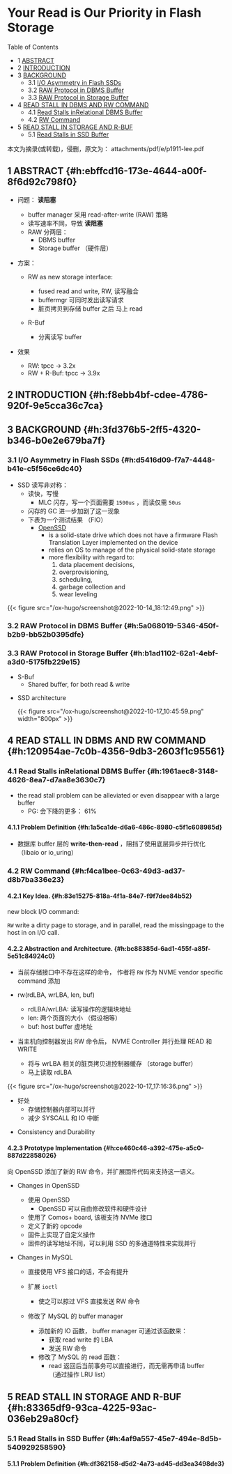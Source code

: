 # Your Read is Our Priority in Flash Storage


<div class="ox-hugo-toc toc has-section-numbers">

<div class="heading">Table of Contents</div>

- <span class="section-num">1</span> [ABSTRACT](#h:ebffcd16-173e-4644-a00f-8f6d92c798f0)
- <span class="section-num">2</span> [INTRODUCTION](#h:f8ebb4bf-cdee-4786-920f-9e5cca36c7ca)
- <span class="section-num">3</span> [BACKGROUND](#h:3fd376b5-2ff5-4320-b346-b0e2e679ba7f)
    - <span class="section-num">3.1</span> [I/O Asymmetry in Flash SSDs](#h:d5416d09-f7a7-4448-b41e-c5f56ce6dc40)
    - <span class="section-num">3.2</span> [RAW Protocol in DBMS Buffer](#h:5a068019-5346-450f-b2b9-bb52b0395dfe)
    - <span class="section-num">3.3</span> [RAW Protocol in Storage Buffer](#h:b1ad1102-62a1-4ebf-a3d0-5175fb229e15)
- <span class="section-num">4</span> [READ STALL IN DBMS AND RW COMMAND](#h:120954ae-7c0b-4356-9db3-2603f1c95561)
    - <span class="section-num">4.1</span> [Read Stalls inRelational DBMS Buffer](#h:1961aec8-3148-4626-8ea7-d7aa8e3630c7)
    - <span class="section-num">4.2</span> [RW Command](#h:f4ca1bee-0c63-49d3-ad37-d8b7ba336e23)
- <span class="section-num">5</span> [READ STALL IN STORAGE AND R-BUF](#h:83365df9-93ca-4225-93ac-036eb29a80cf)
    - <span class="section-num">5.1</span> [Read Stalls in SSD Buffer](#h:4af9a557-45e7-494e-8d5b-540929258590)

</div>
<!--endtoc-->


本文为摘录(或转载)，侵删，原文为： attachments/pdf/e/p1911-lee.pdf



## <span class="section-num">1</span> ABSTRACT {#h:ebffcd16-173e-4644-a00f-8f6d92c798f0}

-   问题： **读阻塞**
    -   buffer manager 采用 read-after-write (RAW) 策略
    -   读写速率不同，导致 **读阻塞**
    -   RAW 分两层：
        -   DBMS buffer
        -   Storage buffer （硬件层）

-   方案：
    -   RW as new storage interface:
        -   fused read and write, RW, 读写融合
        -   buffermgr 可同时发出读写请求
        -   脏页拷贝到存储 buffer 之后 马上 read

    -   R-Buf
        -   分离读写 buffer

-   效果
    -   RW: tpcc -&gt; 3.2x
    -   RW + R-Buf: tpcc -&gt; 3.9x


## <span class="section-num">2</span> INTRODUCTION {#h:f8ebb4bf-cdee-4786-920f-9e5cca36c7ca}


## <span class="section-num">3</span> BACKGROUND {#h:3fd376b5-2ff5-4320-b346-b0e2e679ba7f}


### <span class="section-num">3.1</span> I/O Asymmetry in Flash SSDs {#h:d5416d09-f7a7-4448-b41e-c5f56ce6dc40}

-   SSD 读写非对称：
    -   读快，写慢
        -   MLC 闪存，写一个页面需要 `1500us` ，而读仅需 `50us`
    -   闪存的 GC 进一步加剧了这一现象
    -   下表为一个测试结果 （FIO）
        -   [OpenSSD](https://en.wikipedia.org/wiki/Open-channel_SSD)
            -   is a solid-state drive which does not have a firmware Flash Translation Layer implemented on the device
            -   relies on OS to manage of the physical solid-state storage
            -   more flexibility with regard to:
                1.  data placement decisions,
                2.  overprovisioning,
                3.  scheduling,
                4.  garbage collection and
                5.  wear leveling

<a id="figure--fig:screenshot@2022-10-14-18:12:49"></a>

{{< figure src="/ox-hugo/screenshot@2022-10-14_18:12:49.png" >}}


### <span class="section-num">3.2</span> RAW Protocol in DBMS Buffer {#h:5a068019-5346-450f-b2b9-bb52b0395dfe}


### <span class="section-num">3.3</span> RAW Protocol in Storage Buffer {#h:b1ad1102-62a1-4ebf-a3d0-5175fb229e15}

-   S-Buf
    -   Shared buffer, for both read &amp; write

<!--listend-->

-   SSD architecture

    <a id="figure--fig:screenshot@2022-10-17-10:45:59"></a>

    {{< figure src="/ox-hugo/screenshot@2022-10-17_10:45:59.png" width="800px" >}}


## <span class="section-num">4</span> READ STALL IN DBMS AND RW COMMAND {#h:120954ae-7c0b-4356-9db3-2603f1c95561}


### <span class="section-num">4.1</span> Read Stalls inRelational DBMS Buffer {#h:1961aec8-3148-4626-8ea7-d7aa8e3630c7}

-   the read stall problem can be alleviated or even disappear with a large buffer
    -   PG: 会下降的更多： 61%


#### <span class="section-num">4.1.1</span> Problem Definition {#h:1a5ca1de-d6a6-486c-8980-c5f1c608985d}

-   数据库 buffer 层的 **write-then-read** ，阻挡了使用底层异步并行优化 （libaio or io_uring）


### <span class="section-num">4.2</span> RW Command {#h:f4ca1bee-0c63-49d3-ad37-d8b7ba336e23}


#### <span class="section-num">4.2.1</span> Key Idea. {#h:83e15275-818a-4f1a-84e7-f9f7dee84b52}

new block I/O command:

`RW` write a dirty page to storage, and in parallel, read the missingpage to the host in on I/O call.


#### <span class="section-num">4.2.2</span> Abstraction and Architecture. {#h:bc88385d-6ad1-455f-a85f-5e51c84924c0}

-   当前存储接口中不存在这样的命令， 作者将 `RW` 作为 NVME vendor specific command 添加

-   rw(rdLBA, wrLBA, len, buf)
    -   rdLBA/wrLBA: 读写操作的逻辑块地址
    -   len: 两个页面的大小 （假设相等）
    -   buf: host buffer 虚地址

-   当主机向控制器发出 RW 命令后， NVME Controller 并行处理 READ 和 WRITE
    -   将与 wrLBA 相关的脏页拷贝进控制器缓存 （storage buffer）
    -   马上读取 rdLBA

<a id="figure--fig:screenshot@2022-10-17-17:16:36"></a>

{{< figure src="/ox-hugo/screenshot@2022-10-17_17:16:36.png" >}}

-   好处
    -   存储控制器内部可以并行
    -   减少 SYSCALL 和 IO 中断

<!--listend-->

-   Consistency and Durability


#### <span class="section-num">4.2.3</span> Prototype Implementation {#h:ce460c46-a392-475e-a5c0-887d22858026}

向 OpenSSD 添加了新的 RW 命令，并扩展固件代码来支持这一语义。

-   Changes in OpenSSD
    -   使用 OpenSSD
        -   OpenSSD 可以自由修改软件和硬件设计
    -   使用了 Comos+ board, 该板支持 NVMe 接口
    -   定义了新的 opcode
    -   固件上实现了自定义操作
    -   固件的读写地址不同，可以利用 SSD 的多通道特性来实现并行

-   Changes in MySQL
    -   直接使用 VFS 接口的话，不会有提升
    -   扩展 `ioctl`
        -   使之可以掠过 VFS 直接发送 RW 命令

    -   修改了 MySQL 的 buffer manager
        -   添加新的 IO 函数，  buffer manager 可通过该函数来：
            -   获取 read write 的 LBA
            -   发送 RW 命令
        -   修改了 MySQL 的 read 函数：
            -   read 返回后当前事务可以直接进行，而无需再申请 buffer <br />
                （通过操作 LRU list）


## <span class="section-num">5</span> READ STALL IN STORAGE AND R-BUF {#h:83365df9-93ca-4225-93ac-036eb29a80cf}


### <span class="section-num">5.1</span> Read Stalls in SSD Buffer {#h:4af9a557-45e7-494e-8d5b-540929258590}


#### <span class="section-num">5.1.1</span> Problem Definition {#h:df362158-d5d2-4a73-ad45-dd3ea3498de3}


